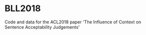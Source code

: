 # BLL2018
Code and data for the ACL2018 paper 'The Influence of Context on Sentence Acceptability Judgements'
